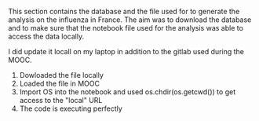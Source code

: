 This section contains the database and the file used for to generate the analysis on the influenza in France.
The aim was to download the database and to make sure that the notebook file used for the analysis was able to access the data locally.

I did update it locall on my laptop in addition to the gitlab used during the MOOC.

1. Dowloaded the file locally
2. Loaded the file in MOOC
3. Import OS into the notebook and used os.chdir(os.getcwd()) to get access to the "local" URL
4. The code is executing perfectly
